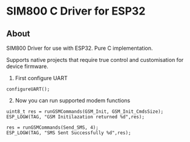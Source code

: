 # SIM800 C Driver for ESP32
## About

SIM800 Driver for use with ESP32. Pure C implementation. 

Supports native projects that require true control and customisation for device firmware.


1) First configure UART
```
configureUART();
```

2) Now you can run supported modem functions
```
uint8_t res = runGSMCommands(GSM_Init, GSM_Init_CmdsSize);
ESP_LOGW(TAG, "GSM Initilazation returned %d",res);

res = runGSMCommands(Send_SMS, 4);
ESP_LOGW(TAG, "SMS Sent Successfully %d",res);
```
